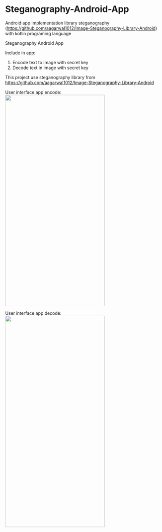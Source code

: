 # Steganography-Android-App
Android app implementation library steganography (https://github.com/aagarwal1012/Image-Steganography-Library-Android) with kotlin programing language

Steganography Android App

Include in app:

1. Encode text to image with secret key
2. Decode text in image with secret key

This project use steganography library from https://github.com/aagarwal1012/Image-Steganography-Library-Android

User interface app encode:
<br>
<img src="https://github.com/v1ncenalv1n/Steganography-Android-App/blob/master/Image/Hnet-image1.gif" width="320" height="680" />

User interface app decode:
<br>
<img src="https://github.com/v1ncenalv1n/Steganography-Android-App/blob/master/Image/Hnet-image.gif" width="320" height="680" />
